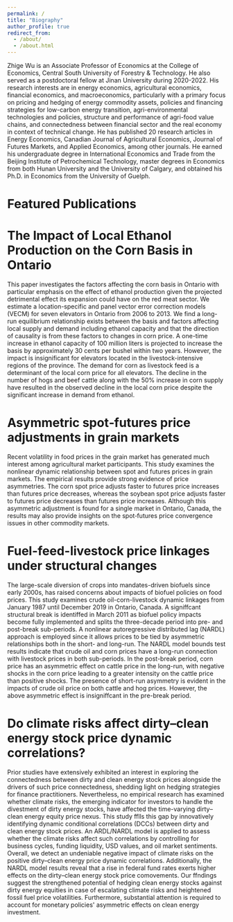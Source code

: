 ```yaml
---
permalink: /
title: "Biography"
author_profile: true
redirect_from: 
  - /about/
  - /about.html
---
```


Zhige Wu is an Associate Professor of Economics at the College of Economics, Central South University of Forestry & Technology. He also served as a postdoctoral fellow at Jinan University during 2020-2022. His research interests are in energy economics, agricultural economics, financial economics, and macroeconomics, particularly with a primary focus on pricing and hedging of energy commodity assets, policies and financing strategies for low-carbon energy transition, agri-environmental technologies and policies, structure and performance of agri-food value chains, and connectedness between financial sector and the real economy in context of technical change. He has published 20 research articles in Energy Economics, Canadian Journal of Agricultural Economics, Journal of Futures Markets, and Applied Economics, among other journals. He earned his undergraduate degree in International Economics and Trade from the Beijing Institute of Petrochemical Technology, master degrees in Economics from both Hunan University and the University of Calgary, and obtained his Ph.D. in Economics from the University of Guelph.

Featured Publications
======

The Impact of Local Ethanol Production on the Corn Basis in Ontario 
======
This paper investigates the factors affecting the corn basis in Ontario with particular emphasis on the effect of ethanol production given the projected detrimental effect its expansion could have on the red meat sector. We estimate a location-specific and panel vector error correction models (VECM) for seven elevators in Ontario from 2006 to 2013. We find a long-run equilibrium relationship exists between the basis and factors affecting local supply and demand including
 ethanol capacity and that the direction of causality is from these factors to changes in corn price. A one-time increase in ethanol capacity of 100 million liters is projected to increase the basis by approximately 30 cents per bushel within two years. However, the impact is insignificant for elevators located in the livestock-intensive regions of the province. The demand for corn as livestock feed is a determinant of the local corn price for all elevators. The decline in the
number of hogs and beef cattle along with the 50% increase in corn supply have resulted in the observed decline in the local corn price despite the significant increase in demand from ethanol.

Asymmetric spot‐futures price adjustments in grain markets
======
Recent volatility in food prices in the grain market has generated much interest among agricultural market participants. This study examines the nonlinear
dynamic relationship between spot and futures prices in grain markets. The empirical results provide strong evidence of price asymmetries. The corn spot
price adjusts faster to futures price increases than futures price decreases, whereas the soybean spot price adjusts faster to futures price decreases than
futures price increases. Although this asymmetric adjustment is found for a single market in Ontario, Canada, the results may also provide insights on the
spot‐futures price convergence issues in other commodity markets.

Fuel-feed-livestock price linkages under structural changes
======
The large-scale diversion of crops into mandates-driven biofuels since early 2000s, has raised concerns about impacts of biofuel policies on food prices. This study examines crude oil-corn-livestock dynamic linkages from January 1987 until December 2019 in Ontario, Canada. A signiffcant structural break is identiffed in March 2011 as biofuel policy impacts become fully implemented and splits the three-decade period into pre- and post-break sub-periods. A nonlinear autoregressive distributed lag (NARDL) approach is employed since it allows prices to be tied by asymmetric relationships both in the short- and long-run. The NARDL model bounds test results indicate that crude oil and corn prices have a long-run connection with livestock prices in both sub-periods. In the post-break period, corn price has an asymmetric effect on cattle price in the long-run, with negative shocks in the corn price leading to a greater intensity on the cattle price than positive shocks. The presence of short-run asymmetry is evident in the impacts of crude oil price on both cattle and hog prices. However, the above asymmetric effect is insigniffcant in the pre-break period. 

Do climate risks affect dirty–clean energy stock price dynamic correlations?
======
Prior studies have extensively exhibited an interest in exploring the connectedness between dirty and clean energy stock prices alongside the drivers of such price connectedness, shedding light on hedging strategies for finance practitioners. Nevertheless, no empirical research has examined whether climate risks, the emerging 
indicator for investors to handle the divestment of dirty energy stocks, have affected the time-varying dirty–clean energy equity price nexus. This study fflls this gap by innovatively identifying dynamic conditional correlations (DCCs) between dirty and clean energy stock prices. An ARDL/NARDL model is applied to assess whether the climate risks affect such correlations by controlling for business cycles, funding liquidity, USD values, and oil market sentiments. Overall, we detect an undeniable negative impact of climate risks on the positive dirty–clean energy price dynamic correlations. Additionally, the NARDL model results reveal that a rise in federal fund rates exerts higher effects on the dirty–clean energy stock price comovements. Our ffndings suggest the strengthened potential of hedging clean energy stocks against dirty energy equities in case of escalating climate risks and heightened fossil fuel price volatilities. Furthermore, substantial attention is required to account for monetary policies' asymmetric effects on clean energy investment. 
